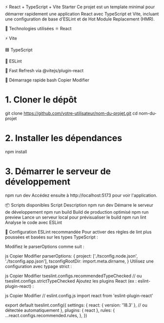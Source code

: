 ⚡ React + TypeScript + Vite Starter
Ce projet est un template minimal pour démarrer rapidement une application React avec TypeScript et Vite, incluant une configuration de base d'ESLint et de Hot Module Replacement (HMR).

🧰 Technologies utilisées
⚛️ React

⚡ Vite

🟦 TypeScript

📏 ESLint

🔁 Fast Refresh via @vitejs/plugin-react

🚀 Démarrage rapide
bash
Copier
Modifier
# 1. Cloner le dépôt
git clone https://github.com/votre-utilisateur/nom-du-projet.git
cd nom-du-projet

# 2. Installer les dépendances
npm install

# 3. Démarrer le serveur de développement
npm run dev
Accédez ensuite à http://localhost:5173 pour voir l'application.

📦 Scripts disponibles
Script	Description
npm run dev	Démarre le serveur de développement
npm run build	Build de production optimisé
npm run preview	Lance un serveur local pour prévisualiser le build
npm run lint	Analyse le code avec ESLint

📐 Configuration ESLint recommandée
Pour activer des règles de lint plus poussées et basées sur les types TypeScript :

Modifiez le parserOptions comme suit :

js
Copier
Modifier
parserOptions: {
  project: ['./tsconfig.node.json', './tsconfig.app.json'],
  tsconfigRootDir: import.meta.dirname,
}
Utilisez une configuration avec typage strict :

js
Copier
Modifier
tseslint.configs.recommendedTypeChecked
// ou
tseslint.configs.strictTypeChecked
Ajoutez les plugins React (ex : eslint-plugin-react) :

js
Copier
Modifier
// eslint.config.js
import react from 'eslint-plugin-react'

export default tseslint.config({
  settings: {
    react: { version: '18.3' }, // ou détectée automatiquement
  },
  plugins: { react },
  rules: {
    ...react.configs.recommended.rules,
  },
})
